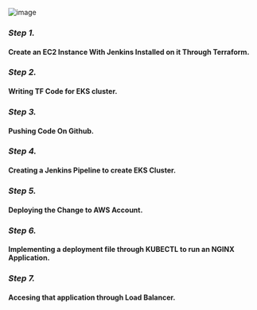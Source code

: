 
![image](https://github.com/howdycloudyarsh/Sprint_2/assets/133496386/9a46b9dc-c531-4471-9de3-c293acd3ba8d)

### _Step 1._

#### Create an EC2 Instance With Jenkins Installed on it Through Terraform.


### _Step 2._

#### Writing TF Code for EKS cluster.


### _Step 3._

#### Pushing Code On Github.


### _Step 4._

#### Creating a Jenkins Pipeline to create EKS Cluster.


### _Step 5._

#### Deploying the Change to AWS Account.


### _Step 6._

#### Implementing a deployment file through KUBECTL to run an NGINX Application.


### _Step 7._

#### Accesing that application through Load Balancer.
